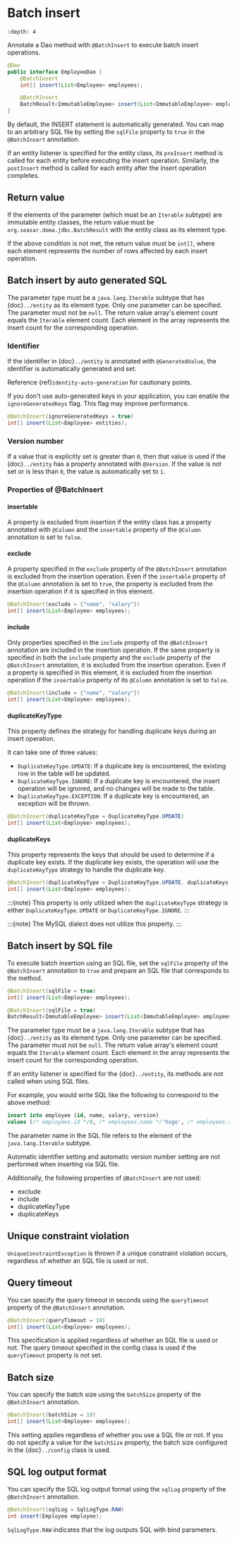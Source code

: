 # Batch insert

```{contents}
:depth: 4
```

Annotate a Dao method with `@BatchInsert` to execute batch insert operations.

```java
@Dao
public interface EmployeeDao {
    @BatchInsert
    int[] insert(List<Employee> employees);

    @BatchInsert
    BatchResult<ImmutableEmployee> insert(List<ImmutableEmployee> employees);
}
```

By default, the INSERT statement is automatically generated.
You can map to an arbitrary SQL file by setting the `sqlFile` property to `true` in the `@BatchInsert` annotation.

If an entity listener is specified for the entity class, its `preInsert` method is called for each entity before executing the insert operation.
Similarly, the `postInsert` method is called for each entity after the insert operation completes.

## Return value

If the elements of the parameter (which must be an `Iterable` subtype) are immutable entity classes, the return value must be `org.seasar.doma.jdbc.BatchResult` with the entity class as its element type.

If the above condition is not met, the return value must be `int[]`, where each element represents the number of rows affected by each insert operation.

## Batch insert by auto generated SQL

The parameter type must be a `java.lang.Iterable` subtype that has {doc}`../entity` as its element type.
Only one parameter can be specified.
The parameter must not be `null`.
The return value array's element count equals the `Iterable` element count.
Each element in the array represents the insert count for the corresponding operation.

### Identifier

If the identifier in {doc}`../entity` is annotated with `@GeneratedValue`, the identifier is automatically generated and set.

Reference {ref}`identity-auto-generation` for cautionary points.

If you don't use auto-generated keys in your application, you can enable the `ignoreGeneratedKeys` flag.
This flag may improve performance.

```java
@BatchInsert(ignoreGeneratedKeys = true)
int[] insert(List<Employee> entities);
```

### Version number

If a value that is explicitly set is greater than `0`, then that value is used if the {doc}`../entity` has a property annotated with `@Version`.
If the value is not set or is less than `0`, the value is automatically set to `1`.

### Properties of @BatchInsert

#### insertable

A property is excluded from insertion if the entity class has a property annotated with `@Column` and the `insertable` property of the `@Column` annotation is set to `false`.

#### exclude

A property specified in the `exclude` property of the `@BatchInsert` annotation is excluded from the insertion operation.
Even if the `insertable` property of the `@Column` annotation is set to `true`, the property is excluded from the insertion operation if it is specified in this element.

```java
@BatchInsert(exclude = {"name", "salary"})
int[] insert(List<Employee> employees);
```

#### include

Only properties specified in the `include` property of the `@BatchInsert` annotation are included in the insertion operation.
If the same property is specified in both the `include` property and the `exclude` property of the `@BatchInsert` annotation, it is excluded from the insertion operation.
Even if a property is specified in this element, it is excluded from the insertion operation if the `insertable` property of its `@Column` annotation is set to `false`.

```java
@BatchInsert(include = {"name", "salary"})
int[] insert(List<Employee> employees);
```

#### duplicateKeyType

This property defines the strategy for handling duplicate keys during an insert operation.

It can take one of three values:

- `DuplicateKeyType.UPDATE`: If a duplicate key is encountered, the existing row in the table will be updated.
- `DuplicateKeyType.IGNORE`: If a duplicate key is encountered, the insert operation will be ignored, and no changes will be made to the table.
- `DuplicateKeyType.EXCEPTION`: If a duplicate key is encountered, an exception will be thrown.

```java
@BatchInsert(duplicateKeyType = DuplicateKeyType.UPDATE)
int[] insert(List<Employee> employees);
```

#### duplicateKeys

This property represents the keys that should be used to determine if a duplicate key exists. If the duplicate key exists, the operation will use the `duplicateKeyType` strategy to handle the duplicate key.

```java
@BatchInsert(duplicateKeyType = DuplicateKeyType.UPDATE, duplicateKeys = {"employeeNo"})
int[] insert(List<Employee> employees);
```

:::{note}
This property is only utilized when the `duplicateKeyType` strategy is either `DuplicateKeyType.UPDATE` or `DuplicateKeyType.IGNORE`.
:::

:::{note}
The MySQL dialect does not utilize this property.
:::

## Batch insert by SQL file

To execute batch insertion using an SQL file,
set the `sqlFile` property of the `@BatchInsert` annotation to `true` and prepare an SQL file that corresponds to the method.

```java
@BatchInsert(sqlFile = true)
int[] insert(List<Employee> employees);

@BatchInsert(sqlFile = true)
BatchResult<ImmutableEmployee> insert(List<ImmutableEmployee> employees);
```

The parameter type must be a `java.lang.Iterable` subtype that has {doc}`../entity` as its element type.
Only one parameter can be specified.
The parameter must not be `null`.
The return value array's element count equals the `Iterable` element count.
Each element in the array represents the insert count for the corresponding operation.

If an entity listener is specified for the {doc}`../entity`, its methods are not called when using SQL files.

For example, you would write SQL like the following to correspond to the above method:

```sql
insert into employee (id, name, salary, version)
values (/* employees.id */0, /* employees.name */'hoge', /* employees.salary */100, /* employees.version */0)
```

The parameter name in the SQL file refers to the element of the `java.lang.Iterable` subtype.

Automatic identifier setting and automatic version number setting are not performed when inserting via SQL file.

Additionally, the following properties of `@BatchInsert` are not used:

- exclude
- include
- duplicateKeyType
- duplicateKeys

## Unique constraint violation

`UniqueConstraintException` is thrown if a unique constraint violation occurs, regardless of whether an SQL file is used or not.

## Query timeout

You can specify the query timeout in seconds using the `queryTimeout` property of the `@BatchInsert` annotation.

```java
@BatchInsert(queryTimeout = 10)
int[] insert(List<Employee> employees);
```

This specification is applied regardless of whether an SQL file is used or not.
The query timeout specified in the config class is used if the `queryTimeout` property is not set.

## Batch size

You can specify the batch size using the `batchSize` property of the `@BatchInsert` annotation.

```java
@BatchInsert(batchSize = 10)
int[] insert(List<Employee> employees);
```

This setting applies regardless of whether you use a SQL file or not.
If you do not specify a value for the `batchSize` property, the batch size configured in the {doc}`../config` class is used.

## SQL log output format

You can specify the SQL log output format using the `sqlLog` property of the `@BatchInsert` annotation.

```java
@BatchInsert(sqlLog = SqlLogType.RAW)
int insert(Employee employee);
```

`SqlLogType.RAW` indicates that the log outputs SQL with bind parameters.
